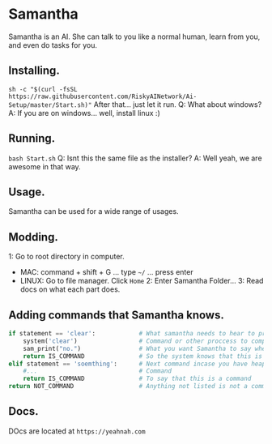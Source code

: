 # Samantha
Samantha is an AI. She can talk to you like a normal 
human, learn from you, and even do tasks for you.

## Installing.
`sh -c "$(curl -fsSL https://raw.githubusercontent.com/RiskyAINetwork/Ai-Setup/master/Start.sh)"`
After that... just let it run.
Q: What about windows?
A: If you are on windows... well, install linux :)

## Running.
`bash Start.sh`
Q: Isnt this the same file as the installer?
A: Well yeah, we are awesome in that way.

## Usage.
Samantha can be used for a wide range of usages.

## Modding.
1: Go to root directory in computer.
- MAC: command + shift + G ... type `~/` ... press enter
- LINUX: Go to file manager. Click `Home`
2: Enter Samantha Folder...
3: Read docs on what each part does.

## Adding commands that Samantha knows.
```python
if statement == 'clear':            # What samantha needs to hear to proccess the command.
    system('clear')                 # Command or other proccess to complete.
    sam_print("no.")                # What you want Samantha to say when doing the command.
    return IS_COMMAND               # So the system knows that this is a command and not a normal conversation.
elif statement == 'soemthing':      # Next command incase you have heaps to add.
    #...                            # Command
    return IS_COMMAND               # To say that this is a command
return NOT_COMMAND                  # Anything not listed is not a command. (REQUIRED)
```

## Docs.
DOcs are located at `https://yeahnah.com`


